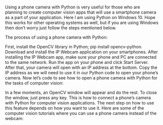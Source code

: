 Using a phone camera with Python is very useful for those who are planning to create computer vision apps that will use a smartphone camera as a part of your application. Here I am using Python on Windows 10. Hope this works for other operating systems as well, but if you are using Windows then don’t worry just follow the steps mentioned below.

The process of using a phone camera with Python:

First, install the OpenCV library in Python; pip install opencv-python.
Download and install the IP Webcam application on your smartphones.
After installing the IP Webcam app, make sure your phone and PC are connected to the same network. Run the app on your phone and click Start Server.
After that, your camera will open with an IP address at the bottom. Copy the IP address as we will need to use it in our Python code to open your phone’s camera.
Now let’s code to see how to open a phone camera with Python for the tasks of computer vision:

In a few moments, an OpenCV window will appear and do the rest. To close the window, just press any key. 
This is how to connect a phone’s camera with Python for computer vision applications.
The next step on how to use this feature depends on how you want to use it. 
Here are some of the computer vision tutorials where you can use a phone camera instead of the webcam:
